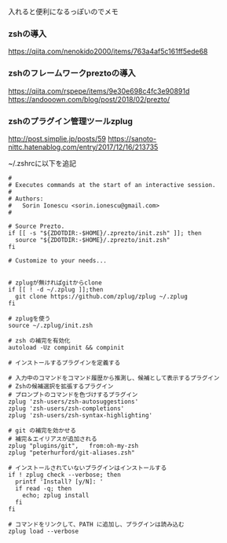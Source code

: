 入れると便利になるっぽいのでメモ

### zshの導入
https://qiita.com/nenokido2000/items/763a4af5c161ff5ede68

### zshのフレームワークpreztoの導入
https://qiita.com/rspepe/items/9e30e698c4fc3e90891d
https://andooown.com/blog/post/2018/02/prezto/

### zshのプラグイン管理ツールzplug
http://post.simplie.jp/posts/59
https://sanoto-nittc.hatenablog.com/entry/2017/12/16/213735


~/.zshrcに以下を追記 
~~~
#
# Executes commands at the start of an interactive session.
#
# Authors:
#   Sorin Ionescu <sorin.ionescu@gmail.com>
#

# Source Prezto.
if [[ -s "${ZDOTDIR:-$HOME}/.zprezto/init.zsh" ]]; then
  source "${ZDOTDIR:-$HOME}/.zprezto/init.zsh"
fi

# Customize to your needs...


# zplugが無ければgitからclone
if [[ ! -d ~/.zplug ]];then
  git clone https://github.com/zplug/zplug ~/.zplug
fi

# zplugを使う
source ~/.zplug/init.zsh

# zsh の補完を有効化
autoload -Uz compinit && compinit

# インストールするプラグインを定義する

# 入力中のコマンドをコマンド履歴から推測し、候補として表示するプラグイン
# Zshの候補選択を拡張するプラグイン
# プロンプトのコマンドを色づけするプラグイン
zplug 'zsh-users/zsh-autosuggestions'
zplug 'zsh-users/zsh-completions'
zplug 'zsh-users/zsh-syntax-highlighting'

# git の補完を効かせる
# 補完＆エイリアスが追加される
zplug "plugins/git",   from:oh-my-zsh
zplug "peterhurford/git-aliases.zsh"

# インストールされていないプラグインはインストールする
if ! zplug check --verbose; then
  printf 'Install? [y/N]: '
  if read -q; then
    echo; zplug install
  fi
fi

# コマンドをリンクして、PATH に追加し、プラグインは読み込む
zplug load --verbose
~~~


